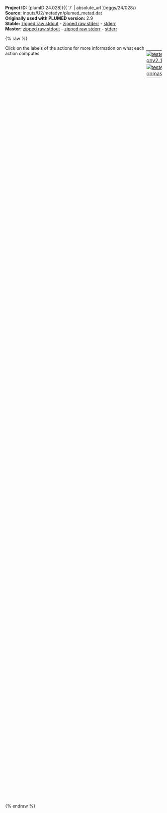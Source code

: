 **Project ID:** [plumID:24.028]({{ '/' | absolute_url }}eggs/24/028/)  
**Source:** inputs/U2/metadyn/plumed_metad.dat  
**Originally used with PLUMED version:** 2.9  
**Stable:** [zipped raw stdout](plumed_metad.dat.plumed.stdout.txt.zip) - [zipped raw stderr](plumed_metad.dat.plumed.stderr.txt.zip) - [stderr](plumed_metad.dat.plumed.stderr)  
**Master:** [zipped raw stdout](plumed_metad.dat.plumed_master.stdout.txt.zip) - [zipped raw stderr](plumed_metad.dat.plumed_master.stderr.txt.zip) - [stderr](plumed_metad.dat.plumed_master.stderr)  

{% raw %}
<div style="width: 100%; float:left">
<div style="width: 90%; float:left" id="value_details_data/inputs/U2/metadyn/plumed_metad.dat"> Click on the labels of the actions for more information on what each action computes </div>
<div style="width: 10%; float:left"><table><tr><td style="padding:1px"><a href="plumed_metad.dat.plumed.stderr"><img src="https://img.shields.io/badge/v2.10-passing-green.svg" alt="tested onv2.10" /></a></td></tr><tr><td style="padding:1px"><a href="plumed_metad.dat.plumed_master.stderr"><img src="https://img.shields.io/badge/master-passing-green.svg" alt="tested onmaster" /></a></td></tr></table></div></div>
<pre style="width=97%;">
<span style="color:blue" class="comment"># Activate MOLINFO functionalities</span>
<span class="plumedtooltip" style="color:green">MOLINFO<span class="right">This command is used to provide information on the molecules that are present in your system. <a href="https://www.plumed.org/doc-master/user-doc/html/_m_o_l_i_n_f_o.html" style="color:green">More details</a><i></i></span></span> <span class="plumedtooltip">STRUCTURE<span class="right">a file in pdb format containing a reference structure<i></i></span></span>=../conf.pdb

<span style="display:none;" id="data/inputs/U2/metadyn/plumed_metad.dat">The MOLINFO action with label <b></b> calculates something</span><b name="data/inputs/U2/metadyn/plumed_metad.datrna" onclick='showPath("data/inputs/U2/metadyn/plumed_metad.dat","data/inputs/U2/metadyn/plumed_metad.datrna","data/inputs/U2/metadyn/plumed_metad.datrna","violet")'>rna</b><span style="display:none;" id="data/inputs/U2/metadyn/plumed_metad.datrna">The GROUP action with label <b>rna</b> calculates the following quantities:<table  align="center" frame="void" width="95%" cellpadding="5%"><tr><td width="5%"><b> Quantity </b>  </td><td width="5%"><b> Type </b>  </td><td><b> Description </b> </td></tr><tr><td width="5%">rna</td><td width="5%"><font color="violet">atoms</font></td><td>indices of atoms specified in GROUP</td></tr></table></span>: <span class="plumedtooltip" style="color:green">GROUP<span class="right">Define a group of atoms so that a particular list of atoms can be referenced with a single label in definitions of CVs or virtual atoms. <a href="https://www.plumed.org/doc-master/user-doc/html/_g_r_o_u_p.html" style="color:green">More details</a><i></i></span></span> <span class="plumedtooltip">NDX_FILE<span class="right">the name of index file (gromacs syntax)<i></i></span></span>=<b name="data/inputs/U2/metadyn/plumed_metad.dat">../indices.ndx</b> <span class="plumedtooltip">NDX_GROUP<span class="right">the name of the group to be imported (gromacs syntax) - first group found is used by default<i></i></span></span>=RNA
<b name="data/inputs/U2/metadyn/plumed_metad.datrnacenter" onclick='showPath("data/inputs/U2/metadyn/plumed_metad.dat","data/inputs/U2/metadyn/plumed_metad.datrnacenter","data/inputs/U2/metadyn/plumed_metad.datrnacenter","violet")'>rnacenter</b><span style="display:none;" id="data/inputs/U2/metadyn/plumed_metad.datrnacenter">The CENTER_FAST action with label <b>rnacenter</b> calculates the following quantities:<table  align="center" frame="void" width="95%" cellpadding="5%"><tr><td width="5%"><b> Quantity </b>  </td><td width="5%"><b> Type </b>  </td><td><b> Description </b> </td></tr><tr><td width="5%">rnacenter</td><td width="5%"><font color="violet">atoms</font></td><td>virtual atom calculated by CENTER_FAST action</td></tr></table></span>: <span class="plumedtooltip" style="color:green">CENTER<span class="right">Calculate the center for a group of atoms, with arbitrary weights. <a href="https://www.plumed.org/doc-master/user-doc/html/_c_e_n_t_e_r.html" style="color:green">More details</a><i></i></span></span> <span class="plumedtooltip">ATOMS<span class="right">the group of atoms that you are calculating the Gyration Tensor for<i></i></span></span>=<b name="data/inputs/U2/metadyn/plumed_metad.datrna">rna</b>
<b name="data/inputs/U2/metadyn/plumed_metad.datposrna" onclick='showPath("data/inputs/U2/metadyn/plumed_metad.dat","data/inputs/U2/metadyn/plumed_metad.datposrna","data/inputs/U2/metadyn/plumed_metad.datposrna","black")'>posrna</b><span style="display:none;" id="data/inputs/U2/metadyn/plumed_metad.datposrna">The POSITION action with label <b>posrna</b> calculates the following quantities:<table  align="center" frame="void" width="95%" cellpadding="5%"><tr><td width="5%"><b> Quantity </b>  </td><td width="5%"><b> Type </b>  </td><td><b> Description </b> </td></tr><tr><td width="5%">posrna.x</td><td width="5%"><font color="black">scalar</font></td><td>the x-component of the atom position</td></tr><tr><td width="5%">posrna.y</td><td width="5%"><font color="black">scalar</font></td><td>the y-component of the atom position</td></tr><tr><td width="5%">posrna.z</td><td width="5%"><font color="black">scalar</font></td><td>the z-component of the atom position</td></tr></table></span>: <span class="plumedtooltip" style="color:green">POSITION<span class="right">Calculate the components of the position of an atom. <a href="https://www.plumed.org/doc-master/user-doc/html/_p_o_s_i_t_i_o_n.html" style="color:green">More details</a><i></i></span></span> <span class="plumedtooltip">ATOM<span class="right">the atom number<i></i></span></span>=<b name="data/inputs/U2/metadyn/plumed_metad.datrnacenter">rnacenter</b>
<b name="data/inputs/U2/metadyn/plumed_metad.datmemb" onclick='showPath("data/inputs/U2/metadyn/plumed_metad.dat","data/inputs/U2/metadyn/plumed_metad.datmemb","data/inputs/U2/metadyn/plumed_metad.datmemb","violet")'>memb</b><span style="display:none;" id="data/inputs/U2/metadyn/plumed_metad.datmemb">The GROUP action with label <b>memb</b> calculates the following quantities:<table  align="center" frame="void" width="95%" cellpadding="5%"><tr><td width="5%"><b> Quantity </b>  </td><td width="5%"><b> Type </b>  </td><td><b> Description </b> </td></tr><tr><td width="5%">memb</td><td width="5%"><font color="violet">atoms</font></td><td>indices of atoms specified in GROUP</td></tr></table></span>: <span class="plumedtooltip" style="color:green">GROUP<span class="right">Define a group of atoms so that a particular list of atoms can be referenced with a single label in definitions of CVs or virtual atoms. <a href="https://www.plumed.org/doc-master/user-doc/html/_g_r_o_u_p.html" style="color:green">More details</a><i></i></span></span> <span class="plumedtooltip">NDX_FILE<span class="right">the name of index file (gromacs syntax)<i></i></span></span>=<b name="data/inputs/U2/metadyn/plumed_metad.dat">../indices.ndx</b> <span class="plumedtooltip">NDX_GROUP<span class="right">the name of the group to be imported (gromacs syntax) - first group found is used by default<i></i></span></span>=C116
<b name="data/inputs/U2/metadyn/plumed_metad.datmembcenter" onclick='showPath("data/inputs/U2/metadyn/plumed_metad.dat","data/inputs/U2/metadyn/plumed_metad.datmembcenter","data/inputs/U2/metadyn/plumed_metad.datmembcenter","violet")'>membcenter</b><span style="display:none;" id="data/inputs/U2/metadyn/plumed_metad.datmembcenter">The CENTER_FAST action with label <b>membcenter</b> calculates the following quantities:<table  align="center" frame="void" width="95%" cellpadding="5%"><tr><td width="5%"><b> Quantity </b>  </td><td width="5%"><b> Type </b>  </td><td><b> Description </b> </td></tr><tr><td width="5%">membcenter</td><td width="5%"><font color="violet">atoms</font></td><td>virtual atom calculated by CENTER_FAST action</td></tr></table></span>: <span class="plumedtooltip" style="color:green">CENTER<span class="right">Calculate the center for a group of atoms, with arbitrary weights. <a href="https://www.plumed.org/doc-master/user-doc/html/_c_e_n_t_e_r.html" style="color:green">More details</a><i></i></span></span> <span class="plumedtooltip">ATOMS<span class="right">the group of atoms that you are calculating the Gyration Tensor for<i></i></span></span>=<b name="data/inputs/U2/metadyn/plumed_metad.datmemb">memb</b>
<b name="data/inputs/U2/metadyn/plumed_metad.datposmemb" onclick='showPath("data/inputs/U2/metadyn/plumed_metad.dat","data/inputs/U2/metadyn/plumed_metad.datposmemb","data/inputs/U2/metadyn/plumed_metad.datposmemb","black")'>posmemb</b><span style="display:none;" id="data/inputs/U2/metadyn/plumed_metad.datposmemb">The POSITION action with label <b>posmemb</b> calculates the following quantities:<table  align="center" frame="void" width="95%" cellpadding="5%"><tr><td width="5%"><b> Quantity </b>  </td><td width="5%"><b> Type </b>  </td><td><b> Description </b> </td></tr><tr><td width="5%">posmemb.x</td><td width="5%"><font color="black">scalar</font></td><td>the x-component of the atom position</td></tr><tr><td width="5%">posmemb.y</td><td width="5%"><font color="black">scalar</font></td><td>the y-component of the atom position</td></tr><tr><td width="5%">posmemb.z</td><td width="5%"><font color="black">scalar</font></td><td>the z-component of the atom position</td></tr></table></span>: <span class="plumedtooltip" style="color:green">POSITION<span class="right">Calculate the components of the position of an atom. <a href="https://www.plumed.org/doc-master/user-doc/html/_p_o_s_i_t_i_o_n.html" style="color:green">More details</a><i></i></span></span> <span class="plumedtooltip">ATOM<span class="right">the atom number<i></i></span></span>=<b name="data/inputs/U2/metadyn/plumed_metad.datmembcenter">membcenter</b>
<b name="data/inputs/U2/metadyn/plumed_metad.datd" onclick='showPath("data/inputs/U2/metadyn/plumed_metad.dat","data/inputs/U2/metadyn/plumed_metad.datd","data/inputs/U2/metadyn/plumed_metad.datd","black")'>d</b><span style="display:none;" id="data/inputs/U2/metadyn/plumed_metad.datd">The DISTANCE action with label <b>d</b> calculates the following quantities:<table  align="center" frame="void" width="95%" cellpadding="5%"><tr><td width="5%"><b> Quantity </b>  </td><td width="5%"><b> Type </b>  </td><td><b> Description </b> </td></tr><tr><td width="5%">d.a</td><td width="5%"><font color="black">scalar</font></td><td>the normalized projection on the first lattice vector of the vector connecting the two atoms</td></tr><tr><td width="5%">d.b</td><td width="5%"><font color="black">scalar</font></td><td>the normalized projection on the second lattice vector of the vector connecting the two atoms</td></tr><tr><td width="5%">d.c</td><td width="5%"><font color="black">scalar</font></td><td>the normalized projection on the third lattice vector of the vector connecting the two atoms</td></tr></table></span>: <span class="plumedtooltip" style="color:green">DISTANCE<span class="right">Calculate the distance between a pair of atoms. <a href="https://www.plumed.org/doc-master/user-doc/html/_d_i_s_t_a_n_c_e.html" style="color:green">More details</a><i></i></span></span> <span class="plumedtooltip">ATOMS<span class="right">the pair of atom that we are calculating the distance between<i></i></span></span>=<b name="data/inputs/U2/metadyn/plumed_metad.datrnacenter">rnacenter</b>,<b name="data/inputs/U2/metadyn/plumed_metad.datmembcenter">membcenter</b> <span class="plumedtooltip">SCALED_COMPONENTS<span class="right"> calculate the a, b and c scaled components of the distance separately and store them as label<i></i></span></span>
<b name="data/inputs/U2/metadyn/plumed_metad.datscaled_zdist" onclick='showPath("data/inputs/U2/metadyn/plumed_metad.dat","data/inputs/U2/metadyn/plumed_metad.datscaled_zdist","data/inputs/U2/metadyn/plumed_metad.datscaled_zdist","black")'>scaled_zdist</b><span style="display:none;" id="data/inputs/U2/metadyn/plumed_metad.datscaled_zdist">The COMBINE action with label <b>scaled_zdist</b> calculates the following quantities:<table  align="center" frame="void" width="95%" cellpadding="5%"><tr><td width="5%"><b> Quantity </b>  </td><td width="5%"><b> Type </b>  </td><td><b> Description </b> </td></tr><tr><td width="5%">scaled_zdist</td><td width="5%"><font color="black">scalar</font></td><td>a linear compbination</td></tr></table></span>: <span class="plumedtooltip" style="color:green">COMBINE<span class="right">Calculate a polynomial combination of a set of other variables. <a href="https://www.plumed.org/doc-master/user-doc/html/_c_o_m_b_i_n_e.html" style="color:green">More details</a><i></i></span></span> <span class="plumedtooltip">ARG<span class="right">the values input to this function<i></i></span></span>=<b name="data/inputs/U2/metadyn/plumed_metad.datd">d.c</b> <span class="plumedtooltip">COEFFICIENTS<span class="right"> the coefficients of the arguments in your function<i></i></span></span>=7.636 <span class="plumedtooltip">PERIODIC<span class="right">if the output of your function is periodic then you should specify the periodicity of the function<i></i></span></span>=-3.818,3.818
<span id="data/inputs/U2/metadyn/plumed_metad.datdefmetad_short"><b name="data/inputs/U2/metadyn/plumed_metad.datmetad" onclick='showPath("data/inputs/U2/metadyn/plumed_metad.dat","data/inputs/U2/metadyn/plumed_metad.datmetad","data/inputs/U2/metadyn/plumed_metad.datmetad","black")'>metad</b><span style="display:none;" id="data/inputs/U2/metadyn/plumed_metad.datmetad">The METAD action with label <b>metad</b> calculates the following quantities:<table  align="center" frame="void" width="95%" cellpadding="5%"><tr><td width="5%"><b> Quantity </b>  </td><td width="5%"><b> Type </b>  </td><td><b> Description </b> </td></tr><tr><td width="5%">metad.bias</td><td width="5%"><font color="black">scalar</font></td><td>the instantaneous value of the bias potential</td></tr></table></span>: <span class="plumedtooltip" style="color:green">METAD<span class="right">Used to performed metadynamics on one or more collective variables. This action has <a class="toggler" href='javascript:;' onclick='toggleDisplay("data/inputs/U2/metadyn/plumed_metad.datdefmetad");'>hidden defaults</a>. <a href="https://www.plumed.org/doc-master/user-doc/html/_m_e_t_a_d.html">More details</a><i></i></span></span> ...

   <span class="plumedtooltip">ARG<span class="right">the labels of the scalars on which the bias will act<i></i></span></span>=<b name="data/inputs/U2/metadyn/plumed_metad.datscaled_zdist">scaled_zdist</b> <span class="plumedtooltip">SIGMA<span class="right">the widths of the Gaussian hills<i></i></span></span>=0.02 <span class="plumedtooltip">TAU<span class="right">in well tempered metadynamics, sets height to (k_B Delta T*pace*timestep)/tau<i></i></span></span>=5 <span class="plumedtooltip">PACE<span class="right">the frequency for hill addition<i></i></span></span>=200 <span class="plumedtooltip">BIASFACTOR<span class="right">use well tempered metadynamics and use this bias factor<i></i></span></span>=5 <span class="plumedtooltip">TEMP<span class="right">the system temperature - this is only needed if you are doing well-tempered metadynamics<i></i></span></span>=323
   <span class="plumedtooltip">GRID_MIN<span class="right">the lower bounds for the grid<i></i></span></span>=-3.818 <span class="plumedtooltip">GRID_MAX<span class="right">the upper bounds for the grid<i></i></span></span>=3.818
...
</span><span id="data/inputs/U2/metadyn/plumed_metad.datdefmetad_long" style="display:none;"><b name="data/inputs/U2/metadyn/plumed_metad.datmetad" onclick='showPath("data/inputs/U2/metadyn/plumed_metad.dat","data/inputs/U2/metadyn/plumed_metad.datmetad","data/inputs/U2/metadyn/plumed_metad.datmetad","black")'>metad</b>: <span class="plumedtooltip" style="color:green">METAD<span class="right">Used to performed metadynamics on one or more collective variables. This action uses the <a class="toggler" href='javascript:;' onclick='toggleDisplay("data/inputs/U2/metadyn/plumed_metad.datdefmetad");'>defaults shown here</a>. <a href="https://www.plumed.org/doc-master/user-doc/html/_m_e_t_a_d.html">More details</a><i></i></span></span> ...

   <span class="plumedtooltip">ARG<span class="right">the labels of the scalars on which the bias will act<i></i></span></span>=<b name="data/inputs/U2/metadyn/plumed_metad.datscaled_zdist">scaled_zdist</b> <span class="plumedtooltip">SIGMA<span class="right">the widths of the Gaussian hills<i></i></span></span>=0.02 <span class="plumedtooltip">TAU<span class="right">in well tempered metadynamics, sets height to (k_B Delta T*pace*timestep)/tau<i></i></span></span>=5 <span class="plumedtooltip">PACE<span class="right">the frequency for hill addition<i></i></span></span>=200 <span class="plumedtooltip">BIASFACTOR<span class="right">use well tempered metadynamics and use this bias factor<i></i></span></span>=5 <span class="plumedtooltip">TEMP<span class="right">the system temperature - this is only needed if you are doing well-tempered metadynamics<i></i></span></span>=323
   <span class="plumedtooltip">GRID_MIN<span class="right">the lower bounds for the grid<i></i></span></span>=-3.818 <span class="plumedtooltip">GRID_MAX<span class="right">the upper bounds for the grid<i></i></span></span>=3.818
 <span class="plumedtooltip">FILE<span class="right"> a file in which the list of added hills is stored<i></i></span></span>=HILLS
...
</span><br/><br/><span class="plumedtooltip" style="color:green">PRINT<span class="right">Print quantities to a file. <a href="https://www.plumed.org/doc-master/user-doc/html/_p_r_i_n_t.html" style="color:green">More details</a><i></i></span></span> <span class="plumedtooltip">ARG<span class="right">the labels of the values that you would like to print to the file<i></i></span></span>=<b name="data/inputs/U2/metadyn/plumed_metad.datscaled_zdist">scaled_zdist</b>,<b name="data/inputs/U2/metadyn/plumed_metad.datmetad">metad.bias</b> <span class="plumedtooltip">FILE<span class="right">the name of the file on which to output these quantities<i></i></span></span>=METADYN <span class="plumedtooltip">STRIDE<span class="right"> the frequency with which the quantities of interest should be output<i></i></span></span>=5000
</pre>
{% endraw %}
